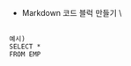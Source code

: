 * Markdown 코드 블럭 만들기
\\<!--<pre><code>{code}</code></pre> 이용-->
<pre>
<code>
예시)
SELECT *
FROM EMP
</code>
</pre>

